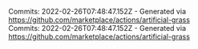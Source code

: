 Commits: 2022-02-26T07:48:47.152Z - Generated via https://github.com/marketplace/actions/artificial-grass
<br>
Commits: 2022-02-26T07:48:47.152Z - Generated via https://github.com/marketplace/actions/artificial-grass
<br>
